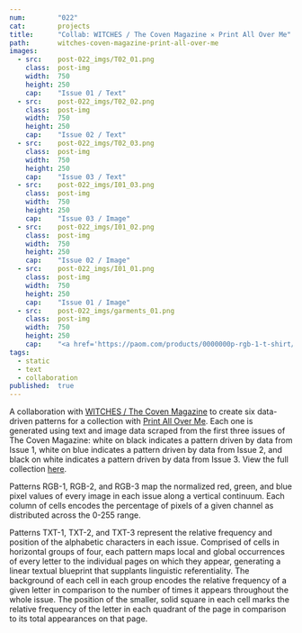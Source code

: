 ```yaml
---
num:        "022"
cat:        projects
title:      "Collab: WITCHES / The Coven Magazine ✕ Print All Over Me"
path:       witches-coven-magazine-print-all-over-me
images:
  - src:    post-022_imgs/T02_01.png
    class:  post-img
    width:  750
    height: 250
    cap:    "Issue 01 / Text"
  - src:    post-022_imgs/T02_02.png
    class:  post-img
    width:  750
    height: 250
    cap:    "Issue 02 / Text"
  - src:    post-022_imgs/T02_03.png
    class:  post-img
    width:  750
    height: 250
    cap:    "Issue 03 / Text"
  - src:    post-022_imgs/I01_03.png
    class:  post-img
    width:  750
    height: 250
    cap:    "Issue 03 / Image"
  - src:    post-022_imgs/I01_02.png
    class:  post-img
    width:  750
    height: 250
    cap:    "Issue 02 / Image"
  - src:    post-022_imgs/I01_01.png
    class:  post-img
    width:  750
    height: 250
    cap:    "Issue 01 / Image"
  - src:    post-022_imgs/garments_01.png
    class:  post-img
    width:  750
    height: 250
    cap:    "<a href='https://paom.com/products/0000000p-rgb-1-t-shirt/'>RGB-1 T-shirt</a>, <a href='https://paom.com/products/0000000p-rgb-3-block-top/'>RGB-3 Block top</a>"
tags:
  - static
  - text
  - collaboration
published:  true
---
```

A collaboration with [WITCHES / The Coven Magazine](http://www.witchesofbushwick.com/) to create six data-driven patterns for a collection with [Print All Over Me](http://printallover.me). Each one is generated using text and image data scraped from the first three issues of The Coven Magazine: white on black indicates a pattern driven by data from Issue 1, white on blue indicates a pattern driven by data from Issue 2, and black on white indicates a pattern driven by data from Issue 3. View the full collection [here](https://paom.com/collections/witches/). 

Patterns RGB-1, RGB-2, and RGB-3 map the normalized red, green, and blue pixel values of every image in each issue along a vertical continuum. Each column of cells encodes the percentage of pixels of a given channel as distributed across the 0-255 range.

Patterns TXT-1, TXT-2, and TXT-3 represent the relative frequency and position of the alphabetic characters in each issue. Comprised of cells in horizontal groups of four, each pattern maps local and global occurrences of every letter to the individual pages on which they appear, generating a linear textual blueprint that supplants linguistic referentiality. The background of each cell in each group encodes the relative frequency of a given letter in comparison to the number of times it appears throughout the whole issue. The position of the smaller, solid square in each cell marks the relative frequency of the letter in each quadrant of the page in comparison to its total appearances on that page. 
